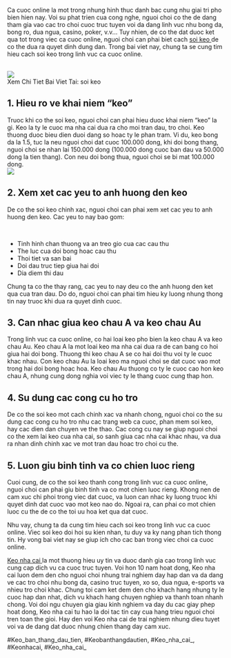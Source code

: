 <p>Ca cuoc online la mot trong nhung hinh thuc danh bac cung nhu giai tri pho bien hien nay. Voi su phat trien cua cong nghe, nguoi choi co the de dang tham gia vao cac tro choi cuoc truc tuyen voi da dang linh vuc nhu bong da, bong ro, dua ngua, casino, poker, v.v... Tuy nhien, de co the dat duoc ket qua tot trong viec ca cuoc online, nguoi choi can phai biet cach <a href="https://keonhacai.deal/soi-keo/">soi keo </a>de co the dua ra quyet dinh dung dan. Trong bai viet nay, chung ta se cung tim hieu cach soi keo trong linh vuc ca cuoc online.</p><br><img src="https://keonhacai.deal/wp-content/uploads/2025/02/cap-nhat-ty-le-keo-cuoc-nhanh-chong-va-rat-chinh-xac.webp"></br>
Xem Chi Tiet Bai Viet Tai: soi keo <h2>1. Hieu ro ve khai niem “keo”</h2><p>Truoc khi co the soi keo, nguoi choi can phai hieu duoc khai niem “keo” la gi. Keo la ty le cuoc ma nha cai dua ra cho moi tran dau, tro choi. Keo thuong duoc bieu dien duoi dang so hoac ty le phan tram. Vi du, keo bong da la 1.5, tuc la neu nguoi choi dat cuoc 100.000 dong, khi doi bong thang, nguoi choi se nhan lai 150.000 dong (100.000 dong cuoc ban dau va 50.000 dong la tien thang). Con neu doi bong thua, nguoi choi se bi mat 100.000 dong.<br><img src="https://keonhacai.deal/wp-content/uploads/2025/02/tong-quan-so-luoc-ve-soi-keo-nha-cai.webp"></br><h2>2. Xem xet cac yeu to anh huong den keo</h2><p>De co the soi keo chinh xac, nguoi choi can phai xem xet cac yeu to anh huong den keo. Cac yeu to nay bao gom:</p><br><img src=""></br><ul>
<li>Tinh hinh chan thuong va an treo gio cua cac cau thu</li>
<li>The luc cua doi bong hoac cau thu</li>
<li>Thoi tiet va san bai</li>
<li>Doi dau truc tiep giua hai doi</li>
<li>Dia diem thi dau</li>
</ul><p>Chung ta co the thay rang, cac yeu to nay deu co the anh huong den ket qua cua tran dau. Do do, nguoi choi can phai tim hieu ky luong nhung thong tin nay truoc khi dua ra quyet dinh cuoc.<h2>3. Can nhac giua keo chau A va keo chau Au</h2><p>Trong linh vuc ca cuoc online, co hai loai keo pho bien la keo chau A va keo chau Au. Keo chau A la mot loai keo ma nha cai dua ra de can bang co hoi giua hai doi bong. Thuong thi keo chau A se co hai doi thu voi ty le cuoc khac nhau. Con keo chau Au la loai keo ma nguoi choi se dat cuoc vao mot trong hai doi bong hoac hoa. Keo chau Au thuong co ty le cuoc cao hon keo chau A, nhung cung dong nghia voi viec ty le thang cuoc cung thap hon.</p><h2>4. Su dung cac cong cu ho tro</h2><p>De co the soi keo mot cach chinh xac va nhanh chong, nguoi choi co the su dung cac cong cu ho tro nhu cac trang web ca cuoc, phan mem soi keo, hay cac dien dan chuyen ve the thao. Cac cong cu nay se giup nguoi choi co the xem lai keo cua nha cai, so sanh giua cac nha cai khac nhau, va dua ra nhan dinh chinh xac ve mot tran dau hoac tro choi cu the.<h2>5. Luon giu binh tinh va co chien luoc rieng</h2><p>Cuoi cung, de co the soi keo thanh cong trong linh vuc ca cuoc online, nguoi choi can phai giu binh tinh va co mot chien luoc rieng. Khong nen de cam xuc chi phoi trong viec dat cuoc, va luon can nhac ky luong truoc khi quyet dinh dat cuoc vao mot keo nao do. Ngoai ra, can phai co mot chien luoc cu the de co the toi uu hoa ket qua dat cuoc.</p><p>Nhu vay, chung ta da cung tim hieu cach soi keo trong linh vuc ca cuoc online. Viec soi keo doi hoi su kien nhan, tu duy va ky nang phan tich thong tin. Hy vong bai viet nay se giup ich cho cac ban trong viec choi ca cuoc online.</p><p><a href="https://keonhacai.deal/">Keo nha cai </a>la mot thuong hieu uy tin va duoc danh gia cao trong linh vuc cung cap dich vu ca cuoc truc tuyen. Voi hon 10 nam hoat dong, Keo nha cai luon dem den cho nguoi choi nhung trai nghiem day hap dan va da dang ve cac tro choi nhu bong da, casino truc tuyen, xo so, dua ngua, e-sports va nhieu tro choi khac. Chung toi cam ket dem den cho khach hang nhung ty le cuoc hap dan nhat, dich vu khach hang chuyen nghiep va thanh toan nhanh chong. Voi doi ngu chuyen gia giau kinh nghiem va day du cac giay phep hoat dong, Keo nha cai tu hao la doi tac tin cay cua hang trieu nguoi choi tren toan the gioi. Hay den voi Keo nha cai de trai nghiem nhung dieu tuyet voi va de dang dat duoc nhung chien thang day cam xuc.</p>
#Keo_ban_thang_dau_tien, #Keobanthangdautien, #Keo_nha_cai_, #Keonhacai, #Keo_nha_cai_
